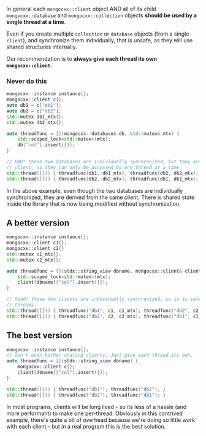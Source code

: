 In general each `mongocxx::client` object AND all of its child `mongocxx::database` and `mongocxx::collection` objects **should be used by a single thread at a time**.

Even if you create multiple `collection` or `database` objects (from a single `client`), and synchronize them individually, that is unsafe, as they will use shared structures internally.

Our recommendation is to  **always give each thread its own `mongocxx::client`**.

### Never do this

```c++
mongocxx::instance instance{};
mongocxx::client c{};
auto db1 = c["db1"];
auto db2 = c["db2"];
std::mutex db1_mtx{};
std::mutex db2_mtx{};

auto threadfunc = [](mongocxx::database& db, std::mutex& mtx) {
    std::scoped_lock<std::mutex>(mtx);
    db["col"].insert({});
}

// BAD! these two databases are individually synchronized, but they are derived from the same
// client, so they can only be accessed by one thread at a time
std::thread([]() { threadfunc(db1, db1_mtx); threadfunc(db2, db2_mtx); }
std::thread([]() { threadfunc(db2, db2_mtx); threadfunc(db1, db1_mtx); }
```

In the above example, even though the two databases are individually synchronized, they are derived from the same client. There is shared state inside the library that is now being modified without synchronization.

## A better version

```c++
mongocxx::instance instance{};
mongocxx::client c1{};
mongocxx::client c2{}
std::mutex c1_mtx{};
std::mutex c2_mtx{};

auto threadfunc = [](stdx::string_view dbname, mongocxx::client& client, std::mutex& mtx) {
    std::scoped_lock<std::mutex>(mtx);
    client[dbname]["col"].insert({});
}

// Good! these two clients are individually synchronized, so it is safe to share them between
// threads.
std::thread([]() { threadfunc("db1", c1, c1_mtx); threadfunc("db2", c2, c2_mtx); }
std::thread([]() { threadfunc("db2", c2, c2_mtx); threadfunc("db1", c1, c1_mtx); }
```

## The best version

```c++
mongocxx::instance instance{};
// don't even bother sharing clients. Just give each thread its own,
auto threadfunc = [](stdx::string_view dbname) {
    mongocxx::client c{};
    client[dbname]["col"].insert({});
}

std::thread([]() { threadfunc("db1"); threadfunc("db2"); }
std::thread([]() { threadfunc("db2"); threadfunc("db1"); }
```

In most programs, clients will be long lived - so its less of a hassle (and more performant)
to make one per-thread. Obviously in this contrived example, there's quite a bit of overhead
because we're doing so little work with each client - but in a real program this is the best solution.

